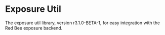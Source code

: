 # Exposure Util

The exposure util library, version r3.1.0-BETA-1, for easy integration with the Red Bee exposure backend.